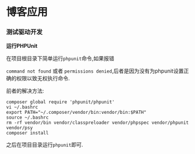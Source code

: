 # 博客应用

### 测试驱动开发

**运行PHPUnit**

在项目根目录下简单运行`phpunit`命令,如果报错

`command not found` 或者 `permissions denied`,后者是因为没有为phpunit设置正确的权限以致无权执行命令.

前者的解决方法:

```
composer global require 'phpunit/phpunit'
vi ~/.bashrc
export PATH="~/.composer/vendor/bin:vendor/bin:$PATH"
source ~/.bashrc
rm -rf vendor/bin vendor/classpreloader vendor/phpspec vendor/phpunit vendor/psy
composer install
```

之后在项目目录运行`phpunit`即可.

